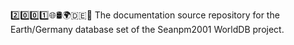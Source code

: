 2️⃣️0️⃣️0️⃣️1️⃣️🌐️🛢️🌍️🇩🇪️📖️ The documentation source repository for the Earth/Germany database set of the Seanpm2001 WorldDB project. 
